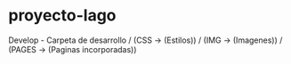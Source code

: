 # proyecto-lago

Develop - Carpeta de desarrollo
	 / (CSS -> (Estilos))
	 / (IMG -> (Imagenes))
	 / (PAGES -> (Paginas incorporadas))